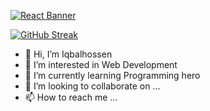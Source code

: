 [![React Banner](https://i.ibb.co/x2sSrJ1/React-Banner.png)](https://your-link-here.com)

[![GitHub Streak](https://github-readme-streak-stats.herokuapp.com?user=Iqbalhossen07&theme=prussian)](https://git.io/streak-stats)


- 👋 Hi, I’m Iqbalhossen
- 👀 I’m interested in Web Development
- 🌱 I’m currently learning Programming hero
- 💞️ I’m looking to collaborate on ...
- 📫 How to reach me ...

